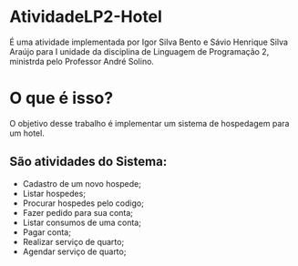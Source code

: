 # AtividadeLP2-Hotel

É uma atividade implementada por Igor Silva Bento e Sávio Henrique Silva Araújo para I unidade da disciplina de Linguagem de Programação 2, ministrda pelo Professor André Solino.

# O que é isso?
O objetivo desse trabalho é implementar um sistema de hospedagem para um hotel.

## São atividades do Sistema:
<ul>
  <li>Cadastro de um novo hospede;</li>
  <li>Listar hospedes;</li>
  <li>Procurar hospedes pelo codigo;</li>
  <li>Fazer pedido para sua conta;</li>
  <li>Listar consumos de uma conta;</li>
  <li>Pagar conta;</li>
  <li>Realizar serviço de quarto;</li>
  <li>Agendar serviço de quarto;</li>
</ul>
